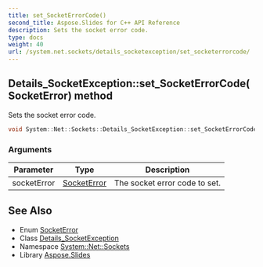 ```yaml
---
title: set_SocketErrorCode()
second_title: Aspose.Slides for C++ API Reference
description: Sets the socket error code.
type: docs
weight: 40
url: /system.net.sockets/details_socketexception/set_socketerrorcode/
---
```

## Details_SocketException::set_SocketErrorCode(SocketError) method


Sets the socket error code.

```cpp
void System::Net::Sockets::Details_SocketException::set_SocketErrorCode(SocketError socketError)
```


### Arguments

| Parameter | Type | Description |
| --- | --- | --- |
| socketError | [SocketError](../../socketerror/) | The socket error code to set. |

## See Also

* Enum [SocketError](../../socketerror/)
* Class [Details_SocketException](../)
* Namespace [System::Net::Sockets](../../)
* Library [Aspose.Slides](../../../)